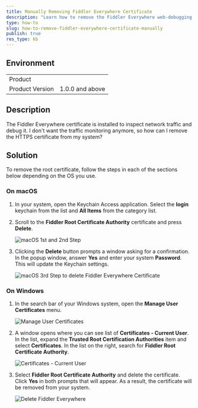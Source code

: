 ```yaml
---
title: Manually Removing Fiddler Everywhere Certificate
description: "Learn how to remove the Fiddler Everywhere web-debugging client certificate from Windows and macOS manually."
type: how-to
slug: how-to-remove-fiddler-everywhere-certificate-manually
publish: true
res_type: kb
---
```


## Environment

|   |   |
|---|---|
| Product   |
| Product Version | 1.0.0 and above  |

## Description

The Fiddler Everywhere certificate is installed to inspect network traffic and debug it. I don't want the traffic monitoring anymore, so how can I remove the HTTPS certificate from my system?

## Solution

To remove the root certificate, follow the steps in each of the sections below depending on the OS you use.

### On macOS

1. In your system, open the Keychain Access application. Select the **login** keychain from the list and **All Items** from the category list.

2. Scroll to the **Fiddler Root Certificate Authority** certificate and press **Delete**.

    ![macOS 1st and 2nd Step](../images/kb/remove-manually/keychain-access-login-and-do-not-trust-fiddlerroot-delete.png)

3. Clicking the **Delete** button prompts a window asking for a confirmation. In the popup window, answer **Yes** and enter your system **Password**. This will update the Keychain settings.

    ![macOS 3rd Step to delete Fiddler Everywhere Certificate](../images/kb/remove-manually/select-yes-to-delete-fiddler-everywhere-certificate-from-macos.png)

### On Windows

1. In the search bar of your Windows system, open the **Manage User Certificates** menu.

    ![Manage User Certificates](../images/kb/remove-manually/manage-user-certificate-using-start-menu.png)

2. A window opens where you can see list of **Certificates - Current User**. In the list, expand the **Trusted Root Certification Authorities** item and select **Certificates**. In the list on the right, search for **Fiddler Root Certificate Authority**.

    ![Certificates - Current User](../images/kb/remove-manually/certificates-current-user-trusted-root-certification.png)

3. Select **Fiddler Root Certificate Authority** and delete the certificate. Click **Yes** in both prompts that will appear. As a result, the certificate will be removed from your system.

    ![Delete Fiddler Everywhere](../images/kb/remove-manually/select-do-not-trust-fiddlerroot-and-press-yes.png)
